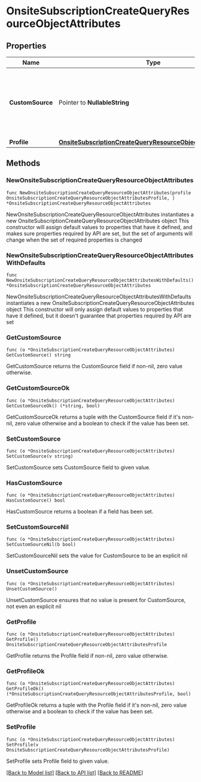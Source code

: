 # OnsiteSubscriptionCreateQueryResourceObjectAttributes

## Properties

Name | Type | Description | Notes
------------ | ------------- | ------------- | -------------
**CustomSource** | Pointer to **NullableString** | A custom method detail or source to store on the consent records for this subscription. | [optional] 
**Profile** | [**OnsiteSubscriptionCreateQueryResourceObjectAttributesProfile**](OnsiteSubscriptionCreateQueryResourceObjectAttributesProfile.md) |  | 

## Methods

### NewOnsiteSubscriptionCreateQueryResourceObjectAttributes

`func NewOnsiteSubscriptionCreateQueryResourceObjectAttributes(profile OnsiteSubscriptionCreateQueryResourceObjectAttributesProfile, ) *OnsiteSubscriptionCreateQueryResourceObjectAttributes`

NewOnsiteSubscriptionCreateQueryResourceObjectAttributes instantiates a new OnsiteSubscriptionCreateQueryResourceObjectAttributes object
This constructor will assign default values to properties that have it defined,
and makes sure properties required by API are set, but the set of arguments
will change when the set of required properties is changed

### NewOnsiteSubscriptionCreateQueryResourceObjectAttributesWithDefaults

`func NewOnsiteSubscriptionCreateQueryResourceObjectAttributesWithDefaults() *OnsiteSubscriptionCreateQueryResourceObjectAttributes`

NewOnsiteSubscriptionCreateQueryResourceObjectAttributesWithDefaults instantiates a new OnsiteSubscriptionCreateQueryResourceObjectAttributes object
This constructor will only assign default values to properties that have it defined,
but it doesn't guarantee that properties required by API are set

### GetCustomSource

`func (o *OnsiteSubscriptionCreateQueryResourceObjectAttributes) GetCustomSource() string`

GetCustomSource returns the CustomSource field if non-nil, zero value otherwise.

### GetCustomSourceOk

`func (o *OnsiteSubscriptionCreateQueryResourceObjectAttributes) GetCustomSourceOk() (*string, bool)`

GetCustomSourceOk returns a tuple with the CustomSource field if it's non-nil, zero value otherwise
and a boolean to check if the value has been set.

### SetCustomSource

`func (o *OnsiteSubscriptionCreateQueryResourceObjectAttributes) SetCustomSource(v string)`

SetCustomSource sets CustomSource field to given value.

### HasCustomSource

`func (o *OnsiteSubscriptionCreateQueryResourceObjectAttributes) HasCustomSource() bool`

HasCustomSource returns a boolean if a field has been set.

### SetCustomSourceNil

`func (o *OnsiteSubscriptionCreateQueryResourceObjectAttributes) SetCustomSourceNil(b bool)`

 SetCustomSourceNil sets the value for CustomSource to be an explicit nil

### UnsetCustomSource
`func (o *OnsiteSubscriptionCreateQueryResourceObjectAttributes) UnsetCustomSource()`

UnsetCustomSource ensures that no value is present for CustomSource, not even an explicit nil
### GetProfile

`func (o *OnsiteSubscriptionCreateQueryResourceObjectAttributes) GetProfile() OnsiteSubscriptionCreateQueryResourceObjectAttributesProfile`

GetProfile returns the Profile field if non-nil, zero value otherwise.

### GetProfileOk

`func (o *OnsiteSubscriptionCreateQueryResourceObjectAttributes) GetProfileOk() (*OnsiteSubscriptionCreateQueryResourceObjectAttributesProfile, bool)`

GetProfileOk returns a tuple with the Profile field if it's non-nil, zero value otherwise
and a boolean to check if the value has been set.

### SetProfile

`func (o *OnsiteSubscriptionCreateQueryResourceObjectAttributes) SetProfile(v OnsiteSubscriptionCreateQueryResourceObjectAttributesProfile)`

SetProfile sets Profile field to given value.



[[Back to Model list]](../README.md#documentation-for-models) [[Back to API list]](../README.md#documentation-for-api-endpoints) [[Back to README]](../README.md)



